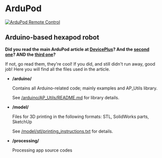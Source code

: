 # ArduPod

[![ArduPod Remote Control](http://img.youtube.com/vi/DwULq69LcQs/maxresdefault.jpg)](http://www.youtube.com/watch?v=DwULq69LcQs)

## Arduino-based hexapod robot
**Did you read the main ArduPod article at [DevicePlus](http://www.deviceplus.com/how-tos/arduino-guide/how-to-arduino-hexapod-part-1-mechanics-and-wiring/)? And the [second one](http://www.deviceplus.com/how-tos/arduino-guide/arduino-hexapod-part-2-programming/)? AND the [third one]()?**

If not, go read them, they're cool! If you did, and still didn't run away, good job! Here you will find all the files used in the article.

* **/arduino/**

   Contains all Arduino-related code; mainly examples and AP_Utils library.
   
   See [/arduino/AP_Utils/README.md](https://github.com/Gipsonek/ArduPod/blob/master/arduino/AP_Utils/README.md) for library details.

* **/model/**

   Files for 3D printing in the following formats: STL, SolidWorks parts, SketchUp
   
   See [/model/stl/printing_instructions.txt](https://github.com/Gipsonek/ArduPod/blob/master/model/stl/printing_instructions.txt) for details.

* **/processing/**

   Processing app source codes
